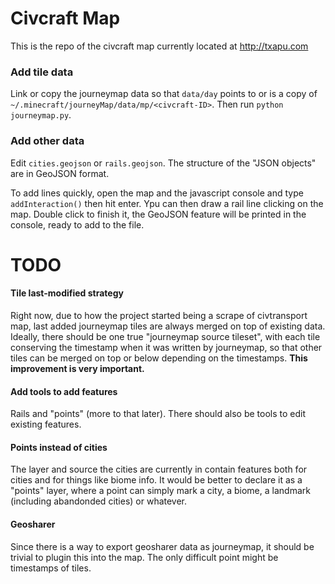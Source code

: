 Civcraft Map
============

This is the repo of the civcraft map currently located at http://txapu.com


### Add tile data

Link or copy the journeymap data so that `data/day` points to or is a copy of `~/.minecraft/journeyMap/data/mp/<civcraft-ID>`. Then run `python journeymap.py`.

### Add other data

Edit `cities.geojson` or `rails.geojson`. The structure of the "JSON objects" are in GeoJSON format.

To add lines quickly, open the map and the javascript console and type `addInteraction()` then hit enter. Ypu can then draw a rail line clicking on the map. Double click to finish it, the GeoJSON feature will be printed in the console, ready to add to the file.

TODO
====

#### Tile last-modified strategy

Right now, due to how the project started being a scrape of civtransport map, last added journeymap tiles are always merged on top of existing data. Ideally, there should be one true "journeymap source tileset", with each tile conserving the timestamp when it was written by journeymap, so that other tiles can be merged on top or below depending on the timestamps. **This improvement is very important.**

#### Add tools to add features

Rails and "points" (more to that later). There should also be tools to edit existing features.

#### Points instead of cities

The layer and source the cities are currently in contain features both for cities and for things like biome info. It would be better to declare it as a "points" layer, where a point can simply mark a city, a biome, a landmark (including abandonded cities) or whatever.

#### Geosharer

Since there is a way to export geosharer data as journeymap, it should be trivial to plugin this into the map. The only difficult point might be timestamps of tiles.
